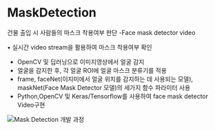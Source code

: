 # MaskDetection

건물 출입 시 사람들의 마스크 착용여부 판단
-Face mask detector video

• 실시간 video stream을 활용하여 마스크 착용여부 확인

-	OpenCV 및 딥러닝으로 이미지영상에서 얼굴 감지
-	얼굴을 감지한 후, 각 얼굴 ROI에 얼굴 마스크 분류기를 적용
-	frame, faceNet(이지미에서 얼굴 위치를 감지하는 데 사용되는 모델), maskNet(Face Mask Detector 모델)의 세가지 함수 파라미터 사용 
-	Python,OpenCV 및 Keras/Tensorflow를 사용하여 face mask detector Video구현


![Mask Detection 개발 과정](https://user-images.githubusercontent.com/42646583/114132285-07ee9e00-993f-11eb-888e-8c0409718134.JPG)
